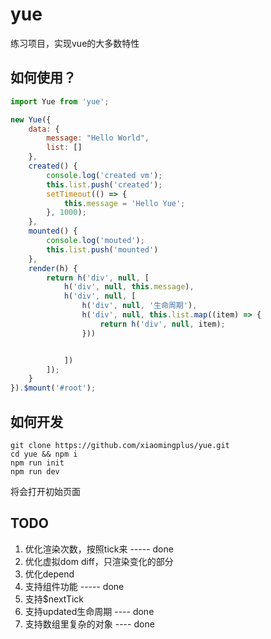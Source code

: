 # yue

练习项目，实现vue的大多数特性

## 如何使用？

```javascript
import Yue from 'yue';

new Yue({
    data: {
        message: "Hello World",
        list: []
    },
    created() {
        console.log('created vm');
        this.list.push('created');
        setTimeout(() => {
            this.message = 'Hello Yue';
        }, 1000);
    },
    mounted() {
        console.log('mouted');
        this.list.push('mounted')
    },
    render(h) {
        return h('div', null, [
            h('div', null, this.message),
            h('div', null, [
                h('div', null, '生命周期'),
                h('div', null, this.list.map((item) => {
                    return h('div', null, item);
                }))


            ])
        ]);
    }
}).$mount('#root');

```
## 如何开发

    git clone https://github.com/xiaomingplus/yue.git
    cd yue && npm i
    npm run init
    npm run dev

将会打开初始页面

## TODO

1. 优化渲染次数，按照tick来 ----- done
2. 优化虚拟dom diff，只渲染变化的部分
3. 优化depend
4. 支持组件功能 ----- done
5. 支持$nextTick
6. 支持updated生命周期 ---- done
7. 支持数组里复杂的对象 ---- done